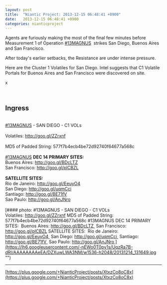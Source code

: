 ```yaml
---
layout: post
title:  "Niantic Project: 2013-12-15 06:48:41 +0900"
date:   2013-12-15 06:48:41 +0900
categories: nianticproject
---
```

Agents are furiously making the most of the final few minutes before Measurement 1 of Operation  [#13MAGNUS](https://plus.google.com/s/%2313MAGNUS "")  strikes San Diego, Buenos Aires and San Francisco.

After today's earlier setbacks, the Resistance are under intense pressure.

Here are the Cluster 1 Volatiles for San Diego. Intel suggests that C1 Volatile Portals for Buenos Aires and San Francisco were discovered on site.

x<div class="shared"><br /><h2>Ingress</h2><br /><a rel="nofollow" class="ot-hashtag" href="https://plus.google.com/s/%2313MAGNUS">#13MAGNUS</a> - SAN DIEGO - C1 VOLs<br /><br />Volatiles: <a href="http://goo.gl/ZZrxnf" class="ot-anchor">http://goo.gl/ZZrxnf</a><br /><br />MD5 of Padded String: 577f7b4ecb4be72d92740f64677a568c<br /><br /><a rel="nofollow" class="ot-hashtag" href="https://plus.google.com/s/%2313MAGNUS">#13MAGNUS</a> <b>DEC 14 PRIMARY SITES:</b> <br />Buenos Aires: <a href="http://goo.gl/BDcLTZ" class="ot-anchor">http://goo.gl/BDcLTZ</a> <br />San Francisco: <a href="http://goo.gl/plCBZL" class="ot-anchor">http://goo.gl/plCBZL</a><br /><br /><b>SATELLITE SITES:</b> <br />Rio de Janeiro: <a href="http://goo.gl/EeuyO4" class="ot-anchor">http://goo.gl/EeuyO4</a> <br />San Diego: <a href="http://goo.gl/uqmCci" class="ot-anchor">http://goo.gl/uqmCci</a> <br />Santiago: <a href="http://goo.gl/BE71fV" class="ot-anchor">http://goo.gl/BE71fV</a> <br />Sao Paulo: <a href="http://goo.gl/AnJNro" class="ot-anchor">http://goo.gl/AnJNro</a> <br /><br /></div>
[#### photo: #13MAGNUS - SAN DIEGO - C1 VOLs
Volatiles: http://goo.gl/ZZrxnf
MD5 of Padded String: 577f7b4ecb4be72d92740f64677a568c
#13MAGNUS DEC 14 PRIMARY SITES: 
Buenos Aires: http://goo.gl/BDcLTZ 
San Francisco: http://goo.gl/plCBZL
SATELLITE SITES: 
Rio de Janeiro: http://goo.gl/EeuyO4 
San Diego: http://goo.gl/uqmCci 
Santiago: http://goo.gl/BE71fV 
Sao Paulo: http://goo.gl/AnJNro ](https://lh6.googleusercontent.com/-nEWo0T0py1s/UqzRa7B-dRI/AAAAAAAAeEA/DZXuwLWA3NM/w1536-h2048/20131214_131649.jpg "")
- - -
[https://plus.google.com/+NianticProject/posts/XtxzCo8oC8x](https://plus.google.com/+NianticProject/posts/XtxzCo8oC8x)
